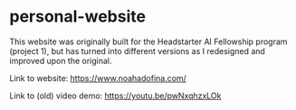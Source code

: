 # personal-website

This website was originally built for the Headstarter AI Fellowship program (project 1), but has turned into different versions as I redesigned and improved upon the original.

Link to website:
https://www.noahadofina.com/

Link to (old) video demo:
https://youtu.be/pwNxqhzxLOk
